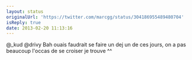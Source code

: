 ```yaml
---
layout: status
originalUrl: 'https://twitter.com/marcgg/status/304186955489480704'
isReply: true
date: 2013-02-20 11:13:16
---
```


@_kud @drivy Bah ouais faudrait se faire un dej un de ces jours, on a pas beaucoup l'occas de se croiser je trouve ^^
